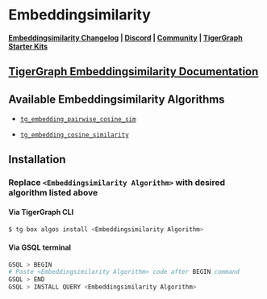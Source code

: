 
# Embeddingsimilarity

#### [Embeddingsimilarity Changelog](https://github.com/tigergraph/gsql-graph-algorithms/blob/master/algorithms/GraphML/Embeddings/EmbeddingSimilarity/CHANGELOG.md) | [Discord](https://discord.gg/vFbmPyvJJN) | [Community](https://community.tigergraph.com) | [TigerGraph Starter Kits](https://github.com/zrougamed/TigerGraph-Starter-Kits-Parser)

## [TigerGraph Embeddingsimilarity Documentation](https://docs.tigergraph.com/graph-algorithm-library/)

## Available Embeddingsimilarity Algorithms 

* [`tg_embedding_pairwise_cosine_sim`](https://github.com/tigergraph/gsql-graph-algorithms/blob/master/algorithms/GraphML/Embeddings/EmbeddingSimilarity/tg_embedding_pairwise_cosine_sim.gsql)

* [`tg_embedding_cosine_similarity`](https://github.com/tigergraph/gsql-graph-algorithms/blob/master/algorithms/GraphML/Embeddings/EmbeddingSimilarity/tg_embedding_cosine_similarity.gsql)

## Installation 

### Replace `<Embeddingsimilarity Algorithm>` with desired algorithm listed above 

#### Via TigerGraph CLI

```bash
$ tg box algos install <Embeddingsimilarity Algorithm>
```

#### Via GSQL terminal

```bash
GSQL > BEGIN
# Paste <Embeddingsimilarity Algorithm> code after BEGIN command
GSQL > END 
GSQL > INSTALL QUERY <Embeddingsimilarity Algorithm>
```
